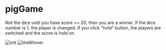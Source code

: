# pigGame
Roll the dice until you have score >= 20, then you are a winner. If the dice number is 1, the player is changed. If you click "hold" button, the players are switched and the score is hold on.


![init](https://github.com/Bianca2307/pigGame/assets/97783376/bf00beaf-3dfb-4410-9ed6-51530073dc53)
![theWinner](https://github.com/Bianca2307/pigGame/assets/97783376/81065a29-81d3-47fd-9592-0f810202c9d3)
